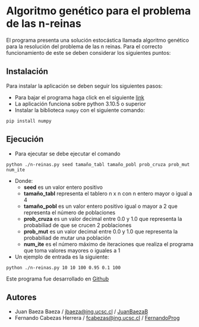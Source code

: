 # Algoritmo genético para el problema de las n-reinas
El programa presenta una solución estocástica llamada algoritmo genético para la resolución del problema de las n reinas.
Para el correcto funcionamiento de este se deben considerar los siguientes puntos:
## Instalación
Para instalar la aplicación se deben seguir los siguientes pasos:
- Para bajar el programa haga click en el siguiente [link](https://github.com/JuanBaezaB/metaheuristica-trabajo-1/archive/refs/heads/main.zip)
- La aplicación funciona sobre python 3.10.5 o superior
- Instalar la biblioteca ``numpy`` con el siguiente comando:
```
pip install numpy
```
## Ejecución
- Para ejecutar se debe ejecutar el comando 
```
python ./n-reinas.py seed tamaño_tabl tamaño_pobl prob_cruza prob_mut num_ite
```
- Donde:
  - **seed** es un valor entero positivo
  - **tamaño_tabl** representa el tablero n x n con n entero mayor o igual a 4
  - **tamaño_pobl** es un valor entero positivo igual o mayor a 2 que representa el número de poblaciones
  - **prob_cruza** es un valor decimal entre 0.0 y 1.0 que representa la probabiliad de que se crucen 2 poblaciones
  - **prob_mut** es un valor decimal entre 0.0 y 1.0 que representa la probabiliad de mutar una población
  - **num_ite** es el número máximo de iteraciones que realiza el programa que toma valores mayores o iguales a 1
- Un ejemplo de entrada es la siguiente:
```
python ./n-reinas.py 10 10 100 0.95 0.1 100
```

Este programa fue desarrollado en [Github](https://github.com/JuanBaezaB/metaheuristica-trabajo-1)
## Autores
- Juan Baeza Baeza / jbaeza@ing.ucsc.cl / [JuanBaezaB](https://github.com/JuanBaezaB)
- Fernando Cabezas Herrera / fcabezas@ing.ucsc.cl / [FernandoProg](https://github.com/FernandoProg)